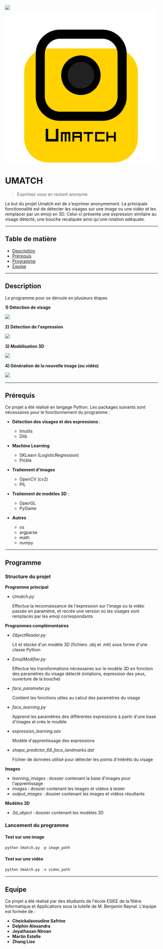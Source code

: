 <img src="https://github.com/NiroanESIEE/umatch/master/media/logo_umatch.png">
<img src="https://github.com/NiroanESIEE/umatch/blob/master/media/logo_umatch.png">

# UMATCH
> Exprimez vous en restant anonyme

Le but du projet Umatch est de s'exprimer anonymement. La principale fonctionnalité est de détecter les visages sur une image ou une vidéo et les remplacer par un emoji en 3D. Celui-ci présente une expression similaire au visage détecté, une bouche recalquée ainsi qu'une rotation adéquate.

---

## Table de matière

- [Description](#Description)
- [Prérequis](#prerequis)
- [Programme](#programme)
- [Equipe](#equipe)

---

## Description

Le programme pour se déroule en plusieurs étapes

**1) Détection de visage**

<img src="https://github.com/NiroanESIEE/umatch/master/media/detection_visage.png">

**2) Détection de l'expression**

<img src="https://github.com/NiroanESIEE/umatch/master/media/facial_landmarks_68.jpg">

**3) Modélisation 3D**

<img src="https://github.com/NiroanESIEE/umatch/master/media/modelisation_3d.png">

**4) Génération de la nouvelle image (ou vidéo)**

<img src="https://github.com/NiroanESIEE/umatch/master/media/example.png">

---

## Prérequis

Ce projet a été réalisé en langage Python. Les packages suivants sont nécessaires pour le fonctionnement du programme :

- **Détection des visages et des expressions** :
	- Imutils
	- Dlib

- **Machine Learning**
	- SKLearn (LogisticRegression)
	- Pickle
	
- **Traitement d'images**
	- OpenCV (cv2)
	- PIL
	
- **Traitement de modèles 3D** :
	- OpenGL
	- PyGame

- **Autres**
	- os
	- argparse
	- math
	- numpy

---
	
## Programme

### Structure du projet

**Programme principal**

- *Umatch.py*

	Effectue la reconnaissance de l'expression sur l'image ou la vidéo passée en paramètre, et recrée une version où les visages sont remplacés par les emoji correspondants
	
**Programmes complémentaires**

- *ObjectReader.py*

	Lit et stocke d'un modèle 3D (fichiers .obj et .mtl) sous forme d'une classe Python

- *EmojiModifier.py*

	Effectue les transformations nécessaires sur le modèle 3D en fonction des paramètres du visage détecté (rotations, expression des yeux, ouverture de la bouche)

- *face_parameter.py*

	Contient les fonctions utiles au calcul des paramètres du visage
	
- *face_learning.py*

	Apprend les paramètres des différentes expressions à partir d'une base d'images et crée le modèle

- *expression_learning.sav*

	Modèle d'apprentissage des expressions

- *shape_predictor_68_face_landmarks.dat*

	Fichier de données utilisé pour détecter les points d'intérêts du visage
	
**Images**

- *learning_images* : dossier contenant la base d'images pour l'apprentissage
- *images* : dossier contenant les images et vidéos à tester
- *output_images* : dossier contenant les images et vidéos résultants
	
**Modèles 3D**

- *3d_object* : dossier contenant les modèles 3D

### Lancement du programme

#### Test sur une image

```python
python Umatch.py -p image_path
```

#### Test sur une vidéo

```python
python Umatch.py -v video_path
```

---

## Equipe

Ce projet a été réalisé par des étudiants de l'école ESIEE de la filière Informatique et Applications sous la tutelle de M. Benjamin Raynal.
L'équipe est formée de :
- **Cheickalavoudine Safrine**
- **Delphin Alexandra**
- **Jeyathasan Niroan**
- **Martin Estelle**
- **Zhang Lise**
